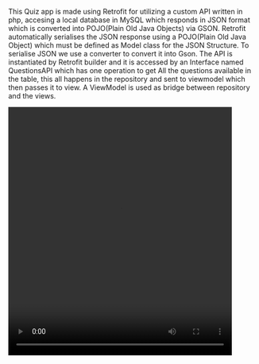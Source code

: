 This Quiz app is made using Retrofit for utilizing a custom API written in php,
accesing a local database in MySQL which responds in JSON format which is converted 
into POJO(Plain Old Java Objects) via GSON.
Retrofit automatically serialises the JSON response using a POJO(Plain Old Java Object) 
which must be defined  as Model class for the JSON Structure. 
To serialise JSON we use a converter to convert it into Gson.
The API is instantiated by Retrofit builder and it is accessed by an Interface named QuestionsAPI 
which has one operation to get All the questions available in the table, this all happens in the 
repository and sent to viewmodel which then passes it to view.
A ViewModel is used as bridge between repository and the views.

<video src="https://github.com/sanjuray/QuizAppMySQL/assets/94555333/f8b4ac25-69e1-4c09-b958-6f31ceefd332" width=450 height=500/>



